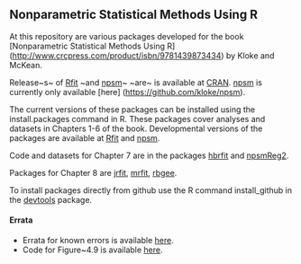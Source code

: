 Nonparametric Statistical Methods Using R
-----------------------------------------

At this repository are various packages developed for the book
[Nonparametric Statistical Methods Using R]
(http://www.crcpress.com/product/isbn/9781439873434)
by Kloke and McKean.

Release~s~ of 
[Rfit](http://cran.r-project.org/web/packages/Rfit/index.html) 
~and 
[npsm](http://cran.r-project.org/web/packages/npsm/index.html)~
 ~are~ is available at 
[CRAN](http://cran.r-project.org/).
[npsm](http://cran.r-project.org/web/packages/npsm/index.html)
is currently only available [here]
(https://github.com/kloke/npsm).

The current versions of these packages can be installed using the install.packages command in R.
These packages cover analyses and datasets in Chapters 1-6 of the book.
Developmental versions of the packages are available at
[Rfit](https://github.com/kloke/Rfit)
and
[npsm](https://github.com/kloke/npsm).

Code and datasets for Chapter 7 are in the packages
[hbrfit](https://github.com/kloke/hbrfit)
and 
[npsmReg2](https://github.com/kloke/npsmReg2).

Packages for Chapter 8 are 
[jrfit](https://github.com/kloke/jrfit),
[mrfit](https://github.com/kloke/mrfit),
[rbgee](https://github.com/kloke/rbgee).

To install packages directly from github use the R command
install_github in the [devtools](http://cran.r-project.org/web/packages/devtools/index.html) package.

#### Errata  ####
* Errata for known errors is available [here](./errata.md).
* Code for Figure~4.9 is available [here](./figure4_9.r).
